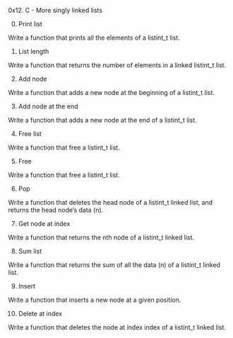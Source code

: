 0x12. C - More singly linked lists

0. Print list

Write a function that prints all the elements of a listint_t list.

1. List length

Write a function that returns the number of elements in a linked listint_t list.

2. Add node

Write a function that adds a new node at the beginning of a listint_t list.

3. Add node at the end

Write a function that adds a new node at the end of a listint_t list.

4. Free list

Write a function that free a listint_t list.

5. Free

Write a function that free a listint_t list.

6. Pop

Write a function that deletes the head node of a listint_t linked list, and returns the head node’s data (n).

7. Get node at index

Write a function that returns the nth node of a listint_t linked list.

8. Sum list

Write a function that returns the sum of all the data (n) of a listint_t linked list.

9. Insert

Write a function that inserts a new node at a given position.

10. Delete at index

Write a function that deletes the node at index index of a listint_t linked list.

